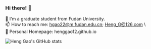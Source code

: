 ### Hi there! 👋

🔭 I'm a graduate student from Fudan University. \
📫 How to reach me: hgao22@m.fudan.edu.cn; Heng_G@126.com \  
:key: Personal Homepage: henggao12.github.io
<!--
**HengGao12/HengGao12** is a ✨ _special_ ✨ repository because its `README.md` (this file) appears on your GitHub profile.

- 🔭 I'm a graduate student from Fudan University
- 🤔 I’m currently working on Out-of-Distribution Detection and Generalization
- 📫 How to reach me: hgao22@m.fudan.edu.cn
-->
![Heng Gao's GitHub stats](https://github-readme-stats.vercel.app/api?username=HengGao12&show_icons=true&theme=radical)
